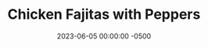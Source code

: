 ---
layout: post
title:  "Chicken Fajitas with Peppers"
date:   2023-06-05 00:00:00 -0500
categories:
- Recipes
- Chicken
permalink: /recipes/fajitas
image: /assets/Food/Chicken/Fajitas/fajita-cover.jpg
ing: fajitas-ing
facts: fajitas-facts
Prep: 30
Rest: 
Cook: 45
Source1: 
Source2: 
tags: 
- pepper
- onion
- breast
- dice
- taco
- wrap
- tortilla
- rice
- beans
- italian dressing
- lime
- mango
- salsa
- tropical
Description: Fajitas are a go to meal as they're a fun way to build your own food at the table. We'll have some sauteed chicken and peppers, along with rice, beans, cheese, tortillas, lettuce, and <a href="tropical-salsa">Tropical Fruit Salsa</a>. Make tacos, or make it into a bowl, and mix it up as you see fit.
Instructions:
- Cut up the peppers and onions and add them to a large skillet. Dice up the chicken and add to a large bowl<br><br>

- Prepare the marinade in a bowl and mix with the diced chicken - Italian dressing, hot sauce, lime, oil, thyme, allspice, nutmeg, and cinnamon<br><br>

- Cook the peppers, onions, and seasoning (oil, Italian dressing, hot sauce, lime, and thyme) over medium heat until fully cooked. Set aside<br><br>

- Cook the chicken over medium heat until fully cooked<br><br>

- Add in the peppers and onion and mix<br><br>

- Serve with rice and beans, and tortillas, or over a salad
---
